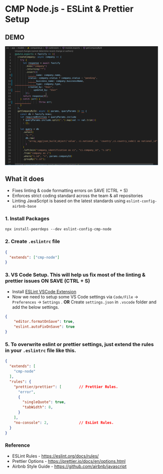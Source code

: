 # CMP Node.js - ESLint & Prettier Setup

## DEMO
![demo](https://raw.githubusercontent.com/AkshayKomarla/eslint-config-cmp-node/master/module_demo.gif)

## What it does
* Fixes linting & code formatting errors on SAVE (CTRL + S)
* Enforces strict coding standard across the team & all repositories
* Linting JavaScript is based on the latest standards using `eslint-config-airbnb-base`

### 1. Install Packages

```
npx install-peerdeps --dev eslint-config-cmp-node
```

### 2. Create `.eslintrc` file

```json
{
  "extends": ["cmp-node"]
}
```

### 3. VS Code Setup. This will help us fix most of the linting & prettier issues **ON SAVE** (CTRL + S)
-  Install [ESLint VSCode Extension](https://marketplace.visualstudio.com/items?itemName=dbaeumer.vscode-eslint)
- Now we need to setup some VS Code settings via `Code/File` → `Preferences` → `Settings` .
                        **OR** 
 Create `settings.json` in `.vscode` folder and add the below settings.

```json
{
    "editor.formatOnSave": true,
    "eslint.autoFixOnSave": true
}
  ```

### 5. To overwrite eslint or prettier settings, just extend the rules in your `.eslintrc` file like this.

```json
{
  "extends": [
    "cmp-node"
  ],
  "rules": {
    "prettier/prettier": [        // Prettier Rules.
      "error",
      {
        "singleQuote": true,
        "tabWidth": 8,
      }
    ],
    "no-console": 2,              // EsLint Rules.
  }
}
```

### Reference
* ESLint Rules - https://eslint.org/docs/rules/
* Prettier Options - https://prettier.io/docs/en/options.html
* Airbnb Style Guide - https://github.com/airbnb/javascript